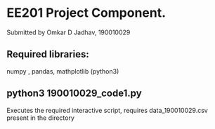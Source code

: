 # EE201 Project Component.
Submitted by Omkar D Jadhav, 190010029

## Required libraries:
numpy , pandas, mathplotlib (python3)

## python3 190010029_code1.py
Executes the required interactive script, requires data_190010029.csv present in the directory


